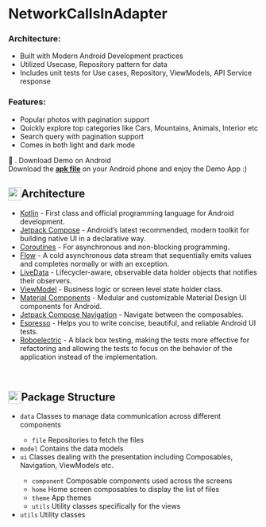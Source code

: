 # NetworkCallsInAdapter

### Architecture:
<ul>
  <li>Built with Modern Android Development practices</li>
  <li>Utilized Usecase, Repository pattern for data</li>
  <li>Includes unit tests for Use cases, Repository, ViewModels, API Service response</li>
</ul>

### Features:
<ul>
  <li>Popular photos with pagination support</li>
  <li>Quickly explore top categories like Cars, Mountains, Animals, Interior etc</li>
  <li>Search query with pagination support</li>
  <li>Comes in both light and dark mode</li>
</ul>

🔭 . Download Demo on Android <br />
Download the <a href="mailto:wajahatjawaid@gmail.com"><b>apk file</b></a> on your Android phone and enjoy the Demo App :) 

<h2> <img src="https://cdn-icons-png.flaticon.com/128/675/675579.png"
  width="26"
  height="26"
  style="float:left;">
Architecture</h2>

<ul>
  <li><a href="https://kotlinlang.org/">Kotlin</a> - First class and official programming language for Android development.</li>
  <li><a href="https://kotlinlang.org/">Jetpack Compose</a> - Android’s latest recommended, modern toolkit for building native UI in a declarative way.</li>
  <li><a href="https://kotlinlang.org/docs/coroutines-overview.html">Coroutines</a> - For asynchronous and non-blocking programming.</li>
  <li><a href="https://developer.android.com/kotlin/flow">Flow</a> - A cold asynchronous data stream that sequentially emits values and completes normally or with an exception.</li>
  <li><a href="https://developer.android.com/topic/libraries/architecture/livedata">LiveData</a> - Lifecycler-aware, observable data holder objects that notifies their observers.</li>
  <li><a href="https://developer.android.com/topic/libraries/architecture/viewmodel">ViewModel</a> - Business logic or screen level state holder class.</li>
  <li><a href="https://github.com/material-components/material-components-android">Material Components</a> - Modular and customizable Material Design UI components for Android.</li>
  <li><a href="https://developer.android.com/jetpack/compose/navigation">Jetpack Compose Navigation</a> - Navigate between the composables.</li>
  <li><a href="https://developer.android.com/training/testing/espresso">Espresso</a> - Helps you to write concise, beautiful, and reliable Android UI tests.</li>
  <li><a href="https://robolectric.org/">Roboelectric</a> - A black box testing, making the tests more effective for refactoring and allowing the tests to focus on the behavior of the application instead of the implementation.</li>
</ul>

<br />

<h2> <img src="https://cdn-icons-png.flaticon.com/512/756/756940.png"
  width="26"
  height="26"
  style="float:left;">
Package Structure</h2>

<ul>
  <li><code>data</code> Classes to manage data communication across different components</li>
    <ul>
      <li><code>file</code> Repositories to fetch the files</li>
    </ul>
    <li><code>model</code> Contains the data models</li>
    <li><code>ui</code> Classes dealing with the presentation including Composables, Navigation, ViewModels etc.</li>
      <ul>
        <li><code>component</code> Composable components used across the screens</li>
        <li><code>home</code> Home screen composables to display the list of files</li>
        <li><code>theme</code> App themes</li>
        <li><code>utils</code> Utility classes specifically for the views</li>
      </ul>
    <li><code>utils</code> Utility classes</li>
</ul>
